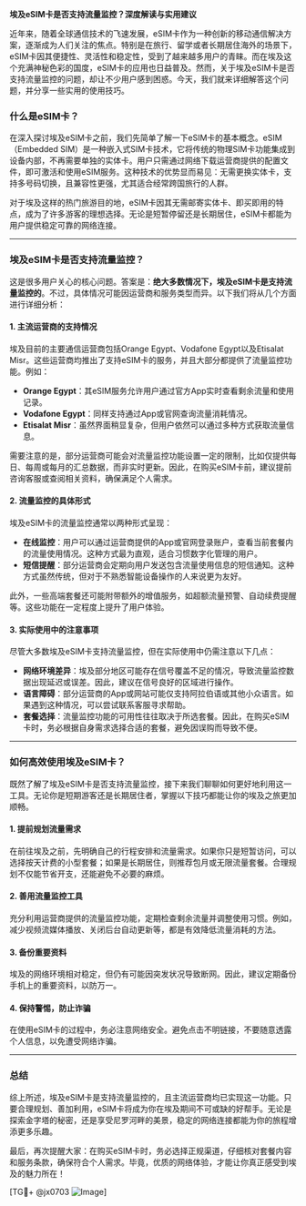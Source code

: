 **埃及eSIM卡是否支持流量监控？深度解读与实用建议**

近年来，随着全球通信技术的飞速发展，eSIM卡作为一种创新的移动通信解决方案，逐渐成为人们关注的焦点。特别是在旅行、留学或者长期居住海外的场景下，eSIM卡因其便捷性、灵活性和稳定性，受到了越来越多用户的青睐。而在埃及这个充满神秘色彩的国度，eSIM卡的应用也日益普及。然而，关于埃及eSIM卡是否支持流量监控的问题，却让不少用户感到困惑。今天，我们就来详细解答这个问题，并分享一些实用的使用技巧。

### 什么是eSIM卡？

在深入探讨埃及eSIM卡之前，我们先简单了解一下eSIM卡的基本概念。eSIM（Embedded SIM）是一种嵌入式SIM卡技术，它将传统的物理SIM卡功能集成到设备内部，不再需要单独的实体卡。用户只需通过网络下载运营商提供的配置文件，即可激活和使用eSIM服务。这种技术的优势显而易见：无需更换实体卡，支持多号码切换，且兼容性更强，尤其适合经常跨国旅行的人群。

对于埃及这样的热门旅游目的地，eSIM卡因其无需邮寄实体卡、即买即用的特点，成为了许多游客的理想选择。无论是短暂停留还是长期居住，eSIM卡都能为用户提供稳定可靠的网络连接。

---

### 埃及eSIM卡是否支持流量监控？

这是很多用户关心的核心问题。答案是：**绝大多数情况下，埃及eSIM卡是支持流量监控的**。不过，具体情况可能因运营商和服务类型而异。以下我们将从几个方面进行详细分析：

#### 1. **主流运营商的支持情况**
埃及目前的主要通信运营商包括Orange Egypt、Vodafone Egypt以及Etisalat Misr。这些运营商均推出了支持eSIM卡的服务，并且大部分都提供了流量监控功能。例如：
- **Orange Egypt**：其eSIM服务允许用户通过官方App实时查看剩余流量和使用记录。
- **Vodafone Egypt**：同样支持通过App或官网查询流量消耗情况。
- **Etisalat Misr**：虽然界面稍显复杂，但用户依然可以通过多种方式获取流量信息。

需要注意的是，部分运营商可能会对流量监控功能设置一定的限制，比如仅提供每日、每周或每月的汇总数据，而非实时更新。因此，在购买eSIM卡前，建议提前咨询客服或查阅相关资料，确保满足个人需求。

#### 2. **流量监控的具体形式**
埃及eSIM卡的流量监控通常以两种形式呈现：
- **在线监控**：用户可以通过运营商提供的App或官网登录账户，查看当前套餐内的流量使用情况。这种方式最为直观，适合习惯数字化管理的用户。
- **短信提醒**：部分运营商会定期向用户发送包含流量使用信息的短信通知。这种方式虽然传统，但对于不熟悉智能设备操作的人来说更为友好。

此外，一些高端套餐还可能附带额外的增值服务，如超额流量预警、自动续费提醒等。这些功能在一定程度上提升了用户体验。

#### 3. **实际使用中的注意事项**
尽管大多数埃及eSIM卡支持流量监控，但在实际使用中仍需注意以下几点：
- **网络环境差异**：埃及部分地区可能存在信号覆盖不足的情况，导致流量监控数据出现延迟或误差。因此，建议在信号良好的区域进行操作。
- **语言障碍**：部分运营商的App或网站可能仅支持阿拉伯语或其他小众语言。如果遇到这种情况，可以尝试联系客服寻求帮助。
- **套餐选择**：流量监控功能的可用性往往取决于所选套餐。因此，在购买eSIM卡时，务必根据自身需求选择合适的套餐，避免因误购而导致不便。

---

### 如何高效使用埃及eSIM卡？

既然了解了埃及eSIM卡是否支持流量监控，接下来我们聊聊如何更好地利用这一工具。无论你是短期游客还是长期居住者，掌握以下技巧都能让你的埃及之旅更加顺畅。

#### 1. **提前规划流量需求**
在前往埃及之前，先明确自己的行程安排和流量需求。如果你只是短暂访问，可以选择按天计费的小型套餐；如果是长期居住，则推荐包月或无限流量套餐。合理规划不仅能节省开支，还能避免不必要的麻烦。

#### 2. **善用流量监控工具**
充分利用运营商提供的流量监控功能，定期检查剩余流量并调整使用习惯。例如，减少视频流媒体播放、关闭后台自动更新等，都是有效降低流量消耗的方法。

#### 3. **备份重要资料**
埃及的网络环境相对稳定，但仍有可能因突发状况导致断网。因此，建议定期备份手机上的重要资料，以防万一。

#### 4. **保持警惕，防止诈骗**
在使用eSIM卡的过程中，务必注意网络安全。避免点击不明链接，不要随意透露个人信息，以免遭受网络诈骗。

---

### 总结

综上所述，埃及eSIM卡是支持流量监控的，且主流运营商均已实现这一功能。只要合理规划、善加利用，eSIM卡将成为你在埃及期间不可或缺的好帮手。无论是探索金字塔的秘密，还是享受尼罗河畔的美景，稳定的网络连接都能为你的旅程增添更多乐趣。

最后，再次提醒大家：在购买eSIM卡时，务必选择正规渠道，仔细核对套餐内容和服务条款，确保符合个人需求。毕竟，优质的网络体验，才能让你真正感受到埃及的魅力所在！

[TG💪+ @jx0703 ![Image](https://github.com/user-attachments/assets/dbca1d08-cadb-493c-b0ec-ad6f7a83f270)]